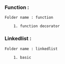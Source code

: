 ### Function :

    Folder name : function

        1. function decorator

### Linkedlist :

    Folder name : linkedlist

        1. basic